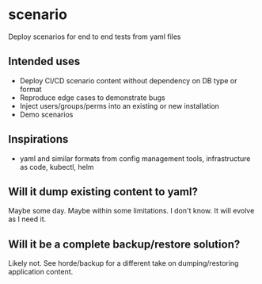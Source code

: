 # scenario
Deploy scenarios for end to end tests from yaml files

## Intended uses

- Deploy CI/CD scenario content without dependency on DB type or format
- Reproduce edge cases to demonstrate bugs
- Inject users/groups/perms into an existing or new installation
- Demo scenarios

## Inspirations

- yaml and similar formats from config management tools, infrastructure as code, kubectl, helm

## Will it dump existing content to yaml?

Maybe some day. Maybe within some limitations. I don't know. It will evolve as I need it.

## Will it be a complete backup/restore solution?

Likely not. See horde/backup for a different take on dumping/restoring application content.